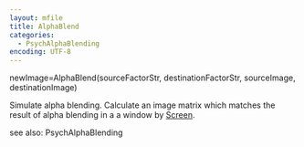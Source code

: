 ```yaml
---
layout: mfile
title: AlphaBlend
categories:
  - PsychAlphaBlending
encoding: UTF-8
---
```


newImage=AlphaBlend(sourceFactorStr, destinationFactorStr, sourceImage, destinationImage)

Simulate alpha blending.  Calculate an image matrix which matches the
result of alpha blending in a a window by [Screen](/docs/Screen).

see also: PsychAlphaBlending